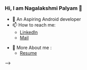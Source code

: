 ### Hi, I am Nagalakshmi Palyam 👋

- 🔭 An Aspiring Android developer
- 📫 How to reach me:
     * [LinkedIn](www.linkedin.com/in/nagalakshmi-palyam-38a0561b7)
     * [Mail](nagalakshmi.palyam@gmail.com)
* 💬 More About me :
     * [Resume](https://drive.google.com/file/d/1pXcQdgCZhLV9pKb2vw-y3SIUmPD3crDn/view?usp=sharing)

-->
